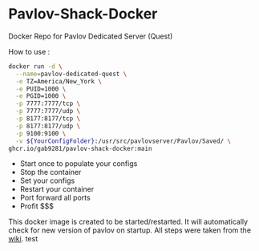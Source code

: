 # Pavlov-Shack-Docker
Docker Repo for Pavlov Dedicated Server (Quest)

How to use :
```bash
docker run -d \
  --name=pavlov-dedicated-quest \
  -e TZ=America/New_York \
  -e PUID=1000 \
  -e PGID=1000 \
  -p 7777:7777/tcp \
  -p 7777:7777/udp \
  -p 8177:8177/tcp \
  -p 8177:8177/udp \
  -p 9100:9100 \
  -v ${YourConfigFolder}:/usr/src/pavlovserver/Pavlov/Saved/ \
ghcr.io/gab9281/pavlov-shack-docker:main
```

* Start once to populate your configs
* Stop the container
* Set your configs
* Restart your container
* Port forward all ports
* Profit $$$

This docker image is created to be started/restarted.
It will automatically check for new version of pavlov on startup.
All steps were taken from the [wiki](http://wiki.pavlov-vr.com/index.php?title=Dedicated_server#Hosting_at_home).
test
